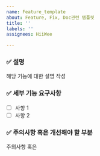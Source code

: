 ```yaml
---
name: Feature_template
about: Feature, Fix, Doc관련 템플릿
title: ''
labels: ''
assignees: HiiWee

---
```


### ✅ 설명
해당 기능에 대한 설명 작성

### ✅ 세부 기능 요구사항
- [ ] 사항 1
- [ ] 사항 2

### ✅ 주의사항 혹은 개선해야 할 부분
주의사항 혹은
